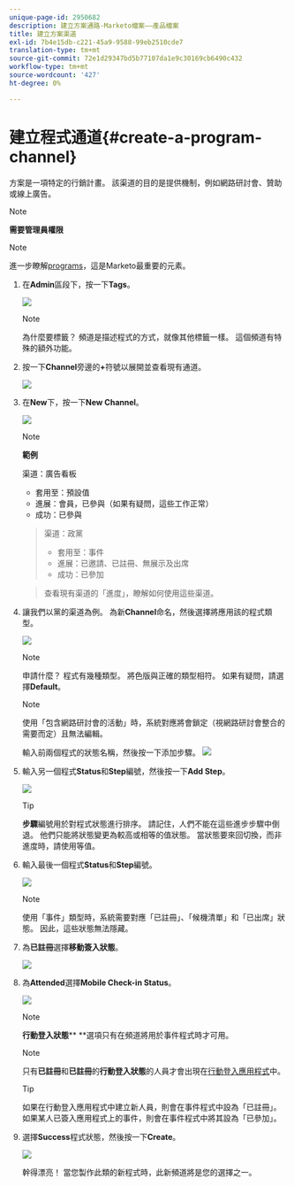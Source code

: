 ```yaml
---
unique-page-id: 2950682
description: 建立方案通路-Marketo檔案——產品檔案
title: 建立方案渠道
exl-id: 7b4e15db-c221-45a9-9588-99eb2510cde7
translation-type: tm+mt
source-git-commit: 72e1d29347bd5b77107da1e9c30169cb6490c432
workflow-type: tm+mt
source-wordcount: '427'
ht-degree: 0%

---
```


# 建立程式通道{#create-a-program-channel}

方案是一項特定的行銷計畫。 該渠道的目的是提供機制，例如網路研討會、贊助或線上廣告。

>[!NOTE]
>
>**需要管理員權限**

>[!NOTE]
>
>進一步瞭解[programs](/help/marketo/product-docs/core-marketo-concepts/programs/creating-programs/understanding-programs.md)，這是Marketo最重要的元素。

1. 在&#x200B;**Admin**&#x200B;區段下，按一下&#x200B;**Tags**。

   ![](assets/image2014-9-24-12-3a57-3a27.png)

   >[!NOTE]
   >
   >為什麼要標籤？ 頻道是描述程式的方式，就像其他標籤一樣。 這個頻道有特殊的額外功能。

1. 按一下&#x200B;**Channel**&#x200B;旁邊的&#x200B;**+**&#x200B;符號以展開並查看現有通道。

   ![](assets/image2014-9-24-12-3a58-3a33.png)

1. 在&#x200B;**New**&#x200B;下，按一下&#x200B;**New Channel**。

   ![](assets/image2014-9-24-12-3a58-3a53.png)

   >[!NOTE]
   >
   >**範例**
   >
   >渠道：廣告看板
   >
   >* 套用至：預設值
   >* 進展：會員，已參與（如果有疑問，這些工作正常）
   >* 成功：已參與

   >
   >渠道：政黨
   >
   >* 套用至：事件
   >* 進展：已邀請、已註冊、無展示及出席
   >* 成功：已參加

   >
   >查看現有渠道的「進度」，瞭解如何使用這些渠道。

1. 讓我們以黨的渠道為例。 為新&#x200B;**Channel**&#x200B;命名，然後選擇將應用該的程式類型。

   ![](assets/image2014-9-24-13-3a0-3a17.png)

   >[!NOTE]
   >
   >申請什麼？ 程式有幾種類型。 將色版與正確的類型相符。 如果有疑問，請選擇&#x200B;**Default**。

   >[!NOTE]
   >
   >使用「包含網路研討會的活動」時，系統對應將會鎖定（視網路研討會整合的需要而定）且無法編輯。

   輸入前兩個程式的狀態名稱，然後按一下添加步驟。
   ![](assets/image2014-9-24-15-3a37-3a0.png)

1. 輸入另一個程式&#x200B;**Status**&#x200B;和&#x200B;**Step**&#x200B;編號，然後按一下&#x200B;**Add Step**。

   ![](assets/image2014-9-24-15-3a37-3a30.png)

   >[!TIP]
   >
   >**步驟**&#x200B;編號用於對程式狀態進行排序。 請記住，人們不能在這些進步步驟中倒退。 他們只能將狀態變更為較高或相等的值狀態。 當狀態要來回切換，而非進度時，請使用等值。

1. 輸入最後一個程式&#x200B;**Status**&#x200B;和&#x200B;**Step**&#x200B;編號。

   ![](assets/image2014-9-24-15-3a39-3a15.png)

   >[!NOTE]
   >
   >使用「事件」類型時，系統需要對應「已註冊」、「候機清單」和「已出席」狀態。 因此，這些狀態無法隱藏。

1. 為&#x200B;**已註冊**&#x200B;選擇&#x200B;**移動簽入狀態**。

   ![](assets/image2014-9-24-15-3a39-3a43.png)

1. 為&#x200B;**Attended**&#x200B;選擇&#x200B;**Mobile Check-in Status**。

   ![](assets/image2014-9-24-15-3a40-3a21.png)

   >[!NOTE]
   >
   >**行動登入狀態**** **選項只有在頻道將用於事件程式時才可用。

   >[!NOTE]
   >
   >只有&#x200B;**已註冊**&#x200B;和&#x200B;**已註冊**&#x200B;的&#x200B;**行動登入狀態**&#x200B;的人員才會出現在[行動登入應用程式](/help/marketo/product-docs/core-marketo-concepts/mobile-apps/event-check-in/event-check-in-overview.md)中。

   >[!TIP]
   >
   >如果在行動登入應用程式中建立新人員，則會在事件程式中設為「已註冊」。 如果某人已簽入應用程式上的事件，則會在事件程式中將其設為「已參加」。

1. 選擇&#x200B;**Success**&#x200B;程式狀態，然後按一下&#x200B;**Create**。

   ![](assets/image2014-9-24-15-3a42-3a54.png)

   幹得漂亮！ 當您製作此類的新程式時，此新頻道將是您的選擇之一。
